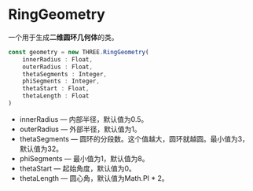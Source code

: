 # RingGeometry

一个用于生成**二维圆环几何体**的类。

```js
const geometry = new THREE.RingGeometry(
    innerRadius : Float,
    outerRadius : Float,
    thetaSegments : Integer,
    phiSegments : Integer,
    thetaStart : Float,
    thetaLength : Float
)
```

- innerRadius — 内部半径，默认值为0.5。
- outerRadius — 外部半径，默认值为1。
- thetaSegments — 圆环的分段数。这个值越大，圆环就越圆。最小值为3，默认值为32。
- phiSegments — 最小值为1，默认值为8。
- thetaStart — 起始角度，默认值为0。
- thetaLength — 圆心角，默认值为Math.PI * 2。

<MyIframe src="https://xarzhi.github.io/geometry/index.html#RingGeometry"></MyIframe>